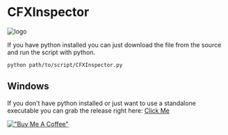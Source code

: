 # CFXInspector
![logo](https://i.imgur.com/1l1m7Iy.png)

If you have python installed you can just download the file from the source and run the script with python. 
```
python path/to/script/CFXInspector.py
```
## Windows
If you don't have python installed or just want to use a standalone executable you can grab the release right here: [Click Me](https://github.com/VexTheVex/cfxinspector/releases/tag/v1.0.0)

[!["Buy Me A Coffee"](https://www.buymeacoffee.com/assets/img/custom_images/orange_img.png)](https://www.buymeacoffee.com/VexTheVex)
